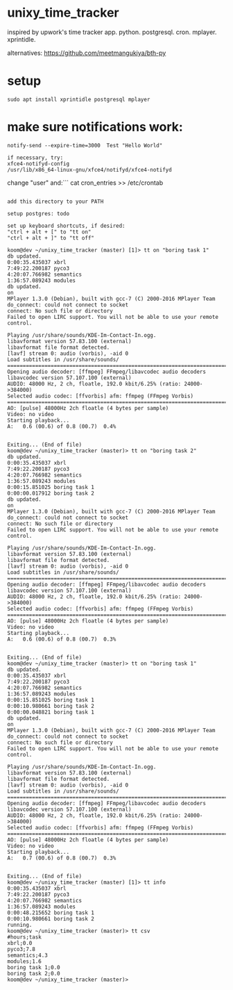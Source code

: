 # unixy_time_tracker
inspired by upwork's time tracker app. python. postgresql. cron. mplayer. xprintidle. 

alternatives: https://github.com/meetmangukiya/bth-py

# setup
```
sudo apt install xprintidle postgresql mplayer
```

# make sure notifications work:
```notify-send --expire-time=3000  Test "Hello World"```
```
if necessary, try:
xfce4-notifyd-config
/usr/lib/x86_64-linux-gnu/xfce4/notifyd/xfce4-notifyd
```

change "user" and:```
cat cron_entries >> /etc/crontab
```

add this directory to your PATH

setup postgres: todo

set up keyboard shortcuts, if desired:
"ctrl + alt + [" to "tt on"
"ctrl + alt + ]" to "tt off"

```

```
koom@dev ~/unixy_time_tracker (master) [1]> tt on "boring task 1"
db updated.
0:00:35.435037 xbrl
7:49:22.200187 pyco3
4:20:07.766982 semantics
1:36:57.089243 modules
db updated.
on
MPlayer 1.3.0 (Debian), built with gcc-7 (C) 2000-2016 MPlayer Team
do_connect: could not connect to socket
connect: No such file or directory
Failed to open LIRC support. You will not be able to use your remote control.

Playing /usr/share/sounds/KDE-Im-Contact-In.ogg.
libavformat version 57.83.100 (external)
libavformat file format detected.
[lavf] stream 0: audio (vorbis), -aid 0
Load subtitles in /usr/share/sounds/
==========================================================================
Opening audio decoder: [ffmpeg] FFmpeg/libavcodec audio decoders
libavcodec version 57.107.100 (external)
AUDIO: 48000 Hz, 2 ch, floatle, 192.0 kbit/6.25% (ratio: 24000->384000)
Selected audio codec: [ffvorbis] afm: ffmpeg (FFmpeg Vorbis)
==========================================================================
AO: [pulse] 48000Hz 2ch floatle (4 bytes per sample)
Video: no video
Starting playback...
A:   0.6 (00.6) of 0.8 (00.7)  0.4% 


Exiting... (End of file)
koom@dev ~/unixy_time_tracker (master)> tt on "boring task 2"
db updated.
0:00:35.435037 xbrl
7:49:22.200187 pyco3
4:20:07.766982 semantics
1:36:57.089243 modules
0:00:15.851025 boring task 1
0:00:00.017912 boring task 2
db updated.
on
MPlayer 1.3.0 (Debian), built with gcc-7 (C) 2000-2016 MPlayer Team
do_connect: could not connect to socket
connect: No such file or directory
Failed to open LIRC support. You will not be able to use your remote control.

Playing /usr/share/sounds/KDE-Im-Contact-In.ogg.
libavformat version 57.83.100 (external)
libavformat file format detected.
[lavf] stream 0: audio (vorbis), -aid 0
Load subtitles in /usr/share/sounds/
==========================================================================
Opening audio decoder: [ffmpeg] FFmpeg/libavcodec audio decoders
libavcodec version 57.107.100 (external)
AUDIO: 48000 Hz, 2 ch, floatle, 192.0 kbit/6.25% (ratio: 24000->384000)
Selected audio codec: [ffvorbis] afm: ffmpeg (FFmpeg Vorbis)
==========================================================================
AO: [pulse] 48000Hz 2ch floatle (4 bytes per sample)
Video: no video
Starting playback...
A:   0.6 (00.6) of 0.8 (00.7)  0.3% 


Exiting... (End of file)
koom@dev ~/unixy_time_tracker (master)> tt on "boring task 1"
db updated.
0:00:35.435037 xbrl
7:49:22.200187 pyco3
4:20:07.766982 semantics
1:36:57.089243 modules
0:00:15.851025 boring task 1
0:00:10.980661 boring task 2
0:00:00.048821 boring task 1
db updated.
on
MPlayer 1.3.0 (Debian), built with gcc-7 (C) 2000-2016 MPlayer Team
do_connect: could not connect to socket
connect: No such file or directory
Failed to open LIRC support. You will not be able to use your remote control.

Playing /usr/share/sounds/KDE-Im-Contact-In.ogg.
libavformat version 57.83.100 (external)
libavformat file format detected.
[lavf] stream 0: audio (vorbis), -aid 0
Load subtitles in /usr/share/sounds/
==========================================================================
Opening audio decoder: [ffmpeg] FFmpeg/libavcodec audio decoders
libavcodec version 57.107.100 (external)
AUDIO: 48000 Hz, 2 ch, floatle, 192.0 kbit/6.25% (ratio: 24000->384000)
Selected audio codec: [ffvorbis] afm: ffmpeg (FFmpeg Vorbis)
==========================================================================
AO: [pulse] 48000Hz 2ch floatle (4 bytes per sample)
Video: no video
Starting playback...
A:   0.7 (00.6) of 0.8 (00.7)  0.3% 


Exiting... (End of file)
koom@dev ~/unixy_time_tracker (master) [1]> tt info
0:00:35.435037 xbrl
7:49:22.200187 pyco3
4:20:07.766982 semantics
1:36:57.089243 modules
0:00:48.215652 boring task 1
0:00:10.980661 boring task 2
running.
koom@dev ~/unixy_time_tracker (master)> tt csv
#hours;task
xbrl;0.0
pyco3;7.8
semantics;4.3
modules;1.6
boring task 1;0.0
boring task 2;0.0
koom@dev ~/unixy_time_tracker (master)> 
```
